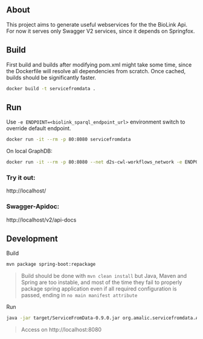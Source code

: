 ## About
This project aims to generate useful webservices for the the BioLink Api.
For now it serves only Swagger V2 services, since it depends on Springfox.

## Build
First build and builds after modifying pom.xml might take some time, since the Dockerfile will resolve all dependencies from scratch. Once cached, builds should be significantly faster.
```bash
docker build -t servicefromdata .
```

## Run
Use `-e ENDPOINT=<biolink_sparql_endpoint_url>` environment switch to override default endpoint.
```bash
docker run -it --rm -p 80:8080 servicefromdata
```

On local GraphDB:

```bash
docker run -it --rm -p 80:8080 --net d2s-cwl-workflows_network -e ENDPOINT="http://graphdb:7200" servicefromdata
```

### Try it out: 

http://localhost/

### Swagger-Apidoc:
http://localhost/v2/api-docs

## Development

Build

```bash
mvn package spring-boot:repackage
```

> Build should be done with `mvn clean install` but Java, Maven and Spring are too instable, and most of the time they fail to properly package spring application even if all required configuration is passed, ending in `no main manifest attribute`

Run

```bash
java -jar target/ServiceFromData-0.9.0.jar org.amalic.servicefromdata.Application
```

> Access on http://localhost:8080